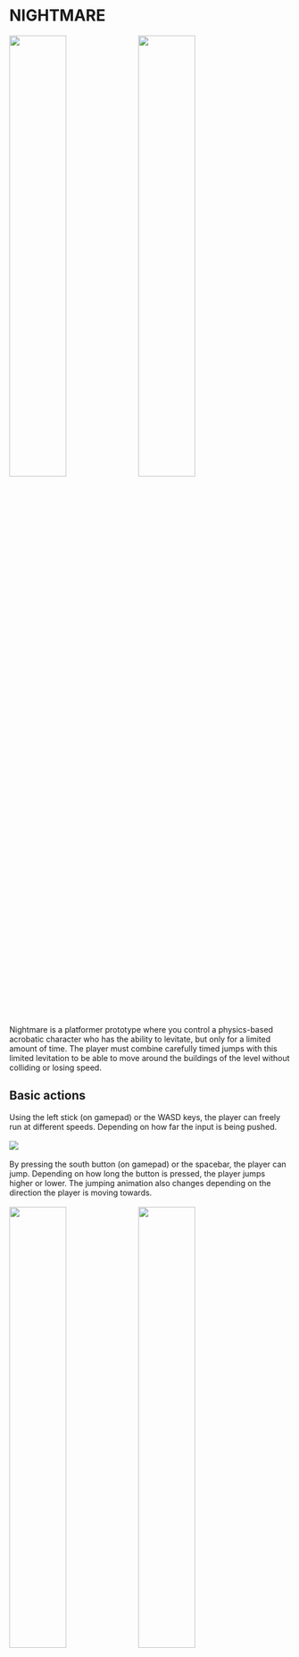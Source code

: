 # NIGHTMARE
<img src="https://i.imgur.com/CMFZRcX.gif" width="45%"></img>
<img src="https://i.imgur.com/W2dPql3.gif" width="45%"></img>
<br/> <br/>
Nightmare is a platformer prototype where you control a physics-based acrobatic character who has the ability to levitate, but only for a limited amount of time. The player must combine carefully timed jumps with this limited levitation to be able to move around the buildings of the level without colliding or losing speed.

## Basic actions
Using the left stick (on gamepad) or the WASD keys, the player can freely run at different speeds. Depending on how far the input is being pushed.
<br/> <br/>
<img src="https://i.imgur.com/JoSVtSq.gif"></img>
<br/> <br/>
By pressing the south button (on gamepad) or the spacebar, the player can jump. Depending on how long the button is pressed, the player jumps higher or lower. The jumping animation also changes depending on the direction the player is moving towards.
<br/> <br/>
<img src="https://i.imgur.com/kTStofY.gif" width="45%"></img>
<img src="https://i.imgur.com/a85BV0f.gif" width="45%"></img>
<br/> <br/>
While in the air, the current speed built up is maintained. The player can rotate and change direction mid-air, but they can't change their current speed.
